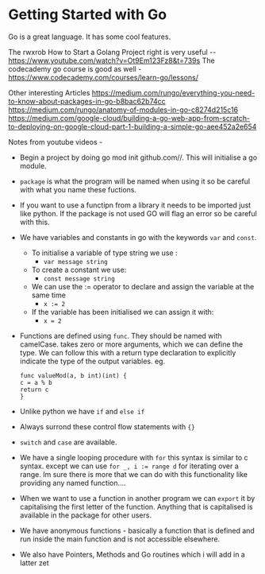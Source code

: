 # Getting Started with Go

Go is a great language. It has some cool features.

The rwxrob How to Start a Golang Project right is very useful -- https://www.youtube.com/watch?v=Ot9Em123Fz8&t=739s
The codecademy go course is good as well - https://www.codecademy.com/courses/learn-go/lessons/

Other interesting Articles
https://medium.com/rungo/everything-you-need-to-know-about-packages-in-go-b8bac62b74cc
https://medium.com/rungo/anatomy-of-modules-in-go-c8274d215c16
https://medium.com/google-cloud/building-a-go-web-app-from-scratch-to-deploying-on-google-cloud-part-1-building-a-simple-go-aee452a2e654



Notes from youtube videos - 


- Begin a project by doing go mod init github.com/<user>/<program>. This will
  initialise a go module.
- `package` is what the program will be named when using it so be careful with
what you name these fuctions.
- If you want to use a functipn from a library it needs to be imported just
like python. If the package is not used GO will flag an error so be careful
with this.
- We have variables and constants in go with the keywords `var` and `const`.
   - To initialise a variable of type string we use :
       - `var message string` 
   - To create a constant we use:
       - `const message string`
   - We can use the := operator to declare and assign the variable at the same
     time
       - `x := 2`
   - If the variable has been initialised we can assign it with:
       - `x = 2`
- Functions are defined using `func`. They should be named with camelCase.
  takes zero or more arguments, which we can define the type. We can follow
  this with a return type declaration to explicitly indicate the type of the
  output variables.
  eg.
  ```
  func valueMod(a, b int)(int) {
  c = a % b
  return c
  }
  ```
  
- Unlike python we have `if` and `else if`
- Always surrond these control flow statements with `{}`
- `switch` and `case` are available.
- We have a single looping procedure with `for` this syntax is similar to c
  syntax. except we can use `for _, i := range d` for iterating over a range.
  Im sure there is more that we can do with this functionality like providing
  any named function....
- When we want to use a function in another program we can `export` it by
  capitalising the first letter of the function. Anything that is capitalised
  is available in the package for other users.
- We have anonymous functions - basically a function that is defined and run
  inside the main function and is not accessible elsewhere.
- We also have Pointers, Methods and Go routines which i will add in a latter
  zet 
  
